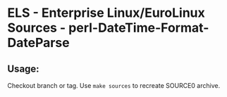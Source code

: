 # ELS - Enterprise Linux/EuroLinux Sources - perl-DateTime-Format-DateParse
 
## Usage:
  Checkout branch or tag. Use `make sources` to recreate  SOURCE0 archive.
